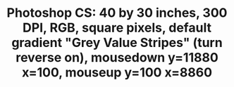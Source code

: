 ---
ee_id: '75'
site: '1'
type: '2'
long_id: 2011-003 Photoshop CS
url: 2011-003-photoshop-cs
year: '2011'
medium: Chromogenic print
commission:
add_credit:
dims: 40 x 30 inches
pitch:
ps:
live_url:
related:
title: 'Photoshop CS: 40 by 30 inches, 300 DPI, RGB, square pixels, default gradient
  "Grey Value Stripes" (turn reverse on), mousedown y=11880 x=100, mouseup y=100 x=8860'
youtube:
imgs: photoshop-cs-2011-003-full-database-AR.jpg
subheading:
year2: '2011'
download:
add_credits:
related_code:
! '':
layout: things-i-made
---